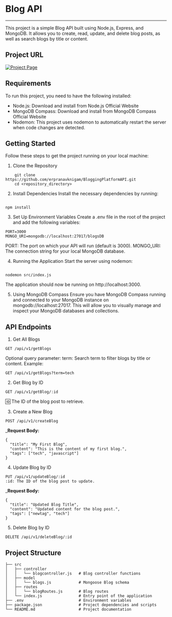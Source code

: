 
# Blog API

---------------------------------------------------------------------------------------------

This project is a simple Blog API built using Node.js, Express, and MongoDB. It allows you to create, read, update, and delete blog posts, as well as search blogs by title or content.

## Project URL
[![Project Page](https://img.shields.io/badge/Project%20Page-Click%20Here-brightgreen)](https://roadmap.sh/projects/blogging-platform-api)

## Requirements
To run this project, you need to have the following installed:

* Node.js: Download and install from Node.js Official Website
* MongoDB Compass: Download and install from MongoDB Compass Official Website
* Nodemon: This project uses nodemon to automatically restart the server when code changes are detected.


## Getting Started
Follow these steps to get the project running on your local machine:

1. Clone the Repository
```
    git clone https://github.com/erpranavknigam/BloggingPlatformAPI.git
    cd <repository_directory>

```

2. Install Dependencies
Install the necessary dependencies by running:
```

npm install

```

3. Set Up Environment Variables
Create a .env file in the root of the project and add the following variables:
```
PORT=3000
MONGO_URI=mongodb://localhost:27017/blogsDB

```
PORT: The port on which your API will run (default is 3000).
MONGO_URI: The connection string for your local MongoDB database.


4. Running the Application
Start the server using nodemon:
```

nodemon src/index.js

```

The application should now be running on http://localhost:3000.

5. Using MongoDB Compass
Ensure you have MongoDB Compass running and connected to your MongoDB instance on mongodb://localhost:27017. This will allow you to visually manage and inspect your MongoDB databases and collections.

## API Endpoints
1. Get All Blogs
```
GET /api/v1/getBlogs
```

Optional query parameter:
term: Search term to filter blogs by title or content.
Example:
```
GET /api/v1/getBlogs?term=tech
```
2. Get Blog by ID
```
GET /api/v1/getBlog/:id
```
:id: The ID of the blog post to retrieve.

3. Create a New Blog
```
POST /api/v1/createBlog
```
___Request Body:__
```
{
  "title": "My First Blog",
  "content": "This is the content of my first blog.",
  "tags": ["tech", "javascript"]
}
```
4. Update Blog by ID
```
PUT /api/v1/updateBlog/:id
:id: The ID of the blog post to update.
```

___Request Body:__
```
{
  "title": "Updated Blog Title",
  "content": "Updated content for the blog post.",
  "tags": ["newtag", "tech"]
}
```

5. Delete Blog by ID
```
DELETE /api/v1/deleteBlog/:id
```

## Project Structure

```
├── src
│   ├── controller
│   │   └── blogcontroller.js   # Blog controller functions
│   ├── model
│   │   └── blogs.js            # Mongoose Blog schema
│   ├── routes
│   │   └── blogRoutes.js       # Blog routes
│   └── index.js                # Entry point of the application
├── .env                        # Environment variables
├── package.json                # Project dependencies and scripts
└── README.md                   # Project documentation

```
